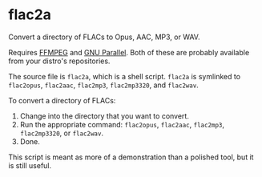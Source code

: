 # flac2a
Convert a directory of FLACs to Opus, AAC, MP3, or WAV.

Requires [FFMPEG](https://www.ffmpeg.org/) and [GNU Parallel](https://www.gnu.org/software/parallel/). Both of these are probably available from your distro's repositories.

The source file is ```flac2a```, which is a shell script.
```flac2a``` is symlinked to ```flac2opus```, ```flac2aac```, ```flac2mp3```, ```flac2mp3320```, and ```flac2wav```.

To convert a directory of FLACs:
1. Change into the directory that you want to convert.
2. Run the appropriate command: ```flac2opus```, ```flac2aac```, ```flac2mp3```, ```flac2mp3320```, or ```flac2wav```.
3. Done.

This script is meant as more of a demonstration than a polished tool, but it is still useful.
